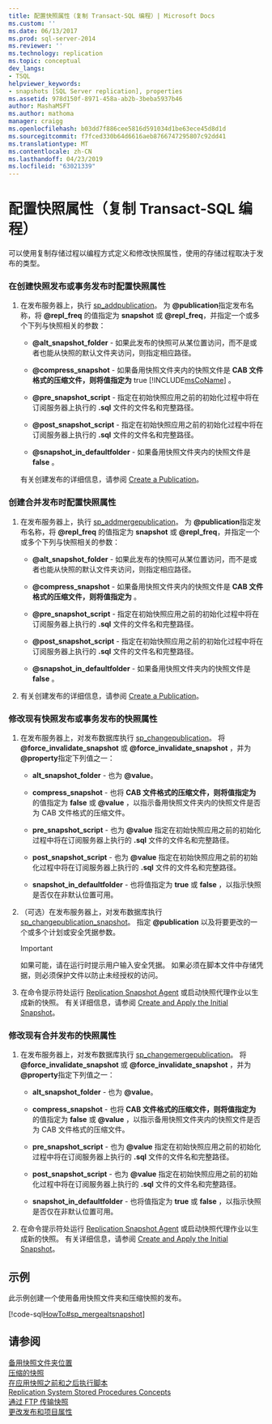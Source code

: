 ```yaml
---
title: 配置快照属性（复制 Transact-SQL 编程）| Microsoft Docs
ms.custom: ''
ms.date: 06/13/2017
ms.prod: sql-server-2014
ms.reviewer: ''
ms.technology: replication
ms.topic: conceptual
dev_langs:
- TSQL
helpviewer_keywords:
- snapshots [SQL Server replication], properties
ms.assetid: 978d150f-8971-458a-ab2b-3beba5937b46
author: MashaMSFT
ms.author: mathoma
manager: craigg
ms.openlocfilehash: b03dd7f886cee5816d591034d1be63ece45d8d1d
ms.sourcegitcommit: f7fced330b64d6616aeb8766747295807c92dd41
ms.translationtype: MT
ms.contentlocale: zh-CN
ms.lasthandoff: 04/23/2019
ms.locfileid: "63021339"
---
```

# <a name="configure-snapshot-properties-replication-transact-sql-programming"></a>配置快照属性（复制 Transact-SQL 编程）
  可以使用复制存储过程以编程方式定义和修改快照属性，使用的存储过程取决于发布的类型。  
  
### <a name="to-configure-snapshot-properties-when-creating-a-snapshot-or-transactional-publication"></a>在创建快照发布或事务发布时配置快照属性  
  
1.  在发布服务器上，执行 [sp_addpublication](/sql/relational-databases/system-stored-procedures/sp-addpublication-transact-sql)。 为 **@publication**指定发布名称，将 **@repl_freq** 的值指定为 **snapshot** 或 **@repl_freq**，并指定一个或多个下列与快照相关的参数：  
  
    -   **@alt_snapshot_folder** - 如果此发布的快照可从某位置访问，而不是或者也能从快照的默认文件夹访问，则指定相应路径。  
  
    -   **@compress_snapshot** - 如果备用快照文件夹内的快照文件是 **CAB 文件格式的压缩文件，则将值指定为** true [!INCLUDE[msCoName](../../../includes/msconame-md.md)] 。  
  
    -   **@pre_snapshot_script** - 指定在初始快照应用之前的初始化过程中将在订阅服务器上执行的 **.sql** 文件的文件名和完整路径。  
  
    -   **@post_snapshot_script** - 指定在初始快照应用之前的初始化过程中将在订阅服务器上执行的 **.sql** 文件的文件名和完整路径。  
  
    -   **@snapshot_in_defaultfolder** - 如果备用快照文件夹内的快照文件是 **false** 。  
  
     有关创建发布的详细信息，请参阅 [Create a Publication](create-a-publication.md)。  
  
### <a name="to-configure-snapshot-properties-when-creating-a-merge-publication"></a>创建合并发布时配置快照属性  
  
1.  在发布服务器上，执行 [sp_addmergepublication](/sql/relational-databases/system-stored-procedures/sp-addmergepublication-transact-sql)。 为 **@publication**指定发布名称，将 **@repl_freq** 的值指定为 **snapshot** 或 **@repl_freq**，并指定一个或多个下列与快照相关的参数：  
  
    -   **@alt_snapshot_folder** - 如果此发布的快照可从某位置访问，而不是或者也能从快照的默认文件夹访问，则指定相应路径。  
  
    -   **@compress_snapshot** - 如果备用快照文件夹内的快照文件是 **CAB 文件格式的压缩文件，则将值指定为** 。  
  
    -   **@pre_snapshot_script** - 指定在初始快照应用之前的初始化过程中将在订阅服务器上执行的 **.sql** 文件的文件名和完整路径。  
  
    -   **@post_snapshot_script** - 指定在初始快照应用之前的初始化过程中将在订阅服务器上执行的 **.sql** 文件的文件名和完整路径。  
  
    -   **@snapshot_in_defaultfolder** - 如果备用快照文件夹内的快照文件是 **false** 。  
  
2.  有关创建发布的详细信息，请参阅 [Create a Publication](create-a-publication.md)。  
  
### <a name="to-modify-snapshot-properties-of-an-existing-snapshot-or-transactional-publication"></a>修改现有快照发布或事务发布的快照属性  
  
1.  在发布服务器上，对发布数据库执行 [sp_changepublication](/sql/relational-databases/system-stored-procedures/sp-changepublication-transact-sql)。 将 **@force_invalidate_snapshot** 或 **@force_invalidate_snapshot** ，并为 **@property**指定下列值之一：  
  
    -   **alt_snapshot_folder** - 也为 **@value**。  
  
    -   **compress_snapshot** - 也将 **CAB 文件格式的压缩文件，则将值指定为** 的值指定为 **false** 或 **@value** ，以指示备用快照文件夹内的快照文件是否为 CAB 文件格式的压缩文件。  
  
    -   **pre_snapshot_script** - 也为 **@value** 指定在初始快照应用之前的初始化过程中将在订阅服务器上执行的 **.sql** 文件的文件名和完整路径。  
  
    -   **post_snapshot_script** - 也为 **@value** 指定在初始快照应用之前的初始化过程中将在订阅服务器上执行的 **.sql** 文件的文件名和完整路径。  
  
    -   **snapshot_in_defaultfolder** - 也将值指定为 **true** 或 **false** ，以指示快照是否仅在非默认位置可用。  
  
2.  （可选）在发布服务器上，对发布数据库执行 [sp_changepublication_snapshot](/sql/relational-databases/system-stored-procedures/sp-changepublication-snapshot-transact-sql)。 指定 **@publication** 以及将要更改的一个或多个计划或安全凭据参数。  
  
    > [!IMPORTANT]  
    >  如果可能，请在运行时提示用户输入安全凭据。 如果必须在脚本文件中存储凭据，则必须保护文件以防止未经授权的访问。  
  
3.  在命令提示符处运行 [Replication Snapshot Agent](../agents/replication-snapshot-agent.md) 或启动快照代理作业以生成新的快照。 有关详细信息，请参阅 [Create and Apply the Initial Snapshot](../create-and-apply-the-initial-snapshot.md)。  
  
### <a name="to-modify-snapshot-properties-of-an-existing-merge-publication"></a>修改现有合并发布的快照属性  
  
1.  在发布服务器上，对发布数据库执行 [sp_changemergepublication](/sql/relational-databases/system-stored-procedures/sp-changemergepublication-transact-sql)。 将 **@force_invalidate_snapshot** 或 **@force_invalidate_snapshot** ，并为 **@property**指定下列值之一：  
  
    -   **alt_snapshot_folder** - 也为 **@value**。  
  
    -   **compress_snapshot** - 也将 **CAB 文件格式的压缩文件，则将值指定为** 的值指定为 **false** 或 **@value** ，以指示备用快照文件夹内的快照文件是否为 CAB 文件格式的压缩文件。  
  
    -   **pre_snapshot_script** - 也为 **@value** 指定在初始快照应用之前的初始化过程中将在订阅服务器上执行的 **.sql** 文件的文件名和完整路径。  
  
    -   **post_snapshot_script** - 也为 **@value** 指定在初始快照应用之前的初始化过程中将在订阅服务器上执行的 **.sql** 文件的文件名和完整路径。  
  
    -   **snapshot_in_defaultfolder** - 也将值指定为 **true** 或 **false** ，以指示快照是否仅在非默认位置可用。  
  
2.  在命令提示符处运行 [Replication Snapshot Agent](../agents/replication-snapshot-agent.md) 或启动快照代理作业以生成新的快照。 有关详细信息，请参阅 [Create and Apply the Initial Snapshot](../create-and-apply-the-initial-snapshot.md)。  
  
## <a name="example"></a>示例  
 此示例创建一个使用备用快照文件夹和压缩快照的发布。  
  
 [!code-sql[HowTo#sp_mergealtsnapshot](../../../snippets/tsql/SQL15/replication/howto/tsql/createmergepubaltsnapshot.sql#sp_mergealtsnapshot)]  
  
## <a name="see-also"></a>请参阅  
 [备用快照文件夹位置](../alternate-snapshot-folder-locations.md)   
 [压缩的快照](../compressed-snapshots.md)   
 [在应用快照之前和之后执行脚本](../snapshot-options.md#execute-scripts-before-and-after-snapshot-is-applied)   
 [Replication System Stored Procedures Concepts](../concepts/replication-system-stored-procedures-concepts.md)   
 [通过 FTP 传输快照](../transfer-snapshots-through-ftp.md)   
 [更改发布和项目属性](change-publication-and-article-properties.md)  
  
  
